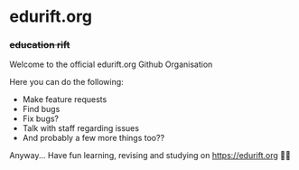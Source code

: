 # edurift.org
### ~~education rift~~
Welcome to the official edurift.org Github Organisation

Here you can do the following:
- Make feature requests
- Find bugs
- Fix bugs?
- Talk with staff regarding issues
- And probably a few more things too??

Anyway... Have fun learning, revising and studying on https://edurift.org 🥳🥳
